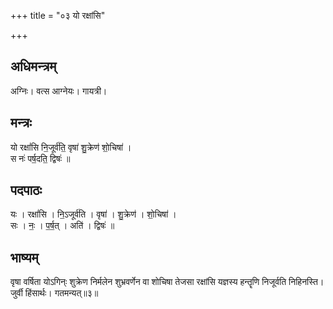 +++
title = "०३ यो रक्षांसि"

+++
## अधिमन्त्रम्
अग्निः। वत्स आग्नेयः। गायत्री।

## मन्त्रः
यो रक्षां॑सि नि॒जूर्व॑ति॒ वृषा॑ शु॒क्रेण॑ शो॒चिषा॑ ।  
स नः॑ पर्ष॒दति॒ द्विषः॑ ॥

## पदपाठः
यः । रक्षां॑सि । नि॒ऽजूर्व॑ति । वृषा॑ । शु॒क्रेण॑ । शो॒चिषा॑ ।  
सः । नः॒ । प॒र्ष॒त् । अति॑ । द्विषः॑ ॥

## भाष्यम्
वृषा वर्षिता योऽगिन्ः शुक्रेण निर्मलेन शुभ्रवर्णेन वा शोचिषा तेजसा रक्षांसि यज्ञस्य हन्तॄणि निजूर्वति निहिनस्ति। जुर्वी हिंसार्थः। गतमन्यत्॥३॥